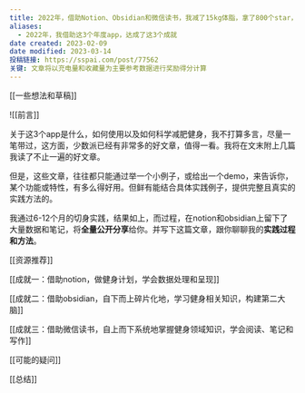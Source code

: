 ```yaml
---
title: 2022年，借助Notion、Obsidian和微信读书，我减了15kg体脂，拿了800个star，读了1800小时书
aliases:
  - 2022年，我借助这3个年度app，达成了这3个成就
date created: 2023-02-09
date modified: 2023-03-14
投稿链接: https://sspai.com/post/77562
关键: 文章将以充电量和收藏量为主要参考数据进行奖励得分计算
---
```


[[一些想法和草稿]]

![[前言]]

关于这3个app是什么，如何使用以及如何科学减肥健身，我不打算多言，尽量一笔带过，这方面，少数派已经有非常多的好文章，值得一看。我将在文末附上几篇我读了不止一遍的好文章。

但是，这些文章，往往都只能通过举一个小例子，或给出一个demo，来告诉你，某个功能或特性，有多么得好用。但鲜有能结合具体实践例子，提供完整且真实的实践方法的。

我通过6-12个月的切身实践，结果如上，而过程，在notion和obsidian上留下了大量数据和笔记，将**全量公开分享**给你。并写下这篇文章，跟你聊聊我的**实践过程和方法**。

[[资源推荐]]

[[成就一：借助notion，做健身计划，学会数据处理和呈现]]

[[成就二：借助obsidian，自下而上碎片化地，学习健身相关知识，构建第二大脑]]

[[成就三：借助微信读书，自上而下系统地掌握健身领域知识，学会阅读、笔记和写作]]

[[可能的疑问]]

[[总结]]
